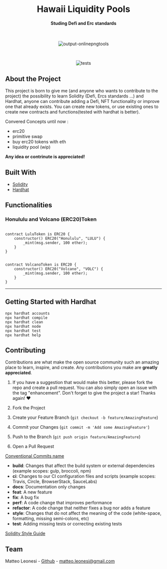 <div align="center">
   <h1 align="center">Hawaii Liquidity Pools</h3>
   <h4 align="center">Studing Defi and Erc standards</h4> 
</div>
<br>
<div align="center">
   
   ![output-onlinepngtools](https://user-images.githubusercontent.com/38867931/160844411-3f11d20d-1a23-4de4-ac1b-8277e9dcf70a.png)

</div>
<br>
<div align="center">
  
   ![tests](https://github.com/MatteoLeonesi/Universal-Vending-Machine/actions/workflows/animalcrossing-bank-test.yml/badge.svg)

</div>


## About the Project 

This project is born to give me (and anyone who wants to contribute to the project) the possibility to learn Solidity (Defi, Ercs standards ...) and Hardhat, anyone can contribute adding a Defi, NFT functionality or improve one that already exists. You can create new tokens, or use existing ones to create new contracts and functions(tested with hardhat is better).

Convered Concepts until now :
- erc20
- primitive swap
- buy erc20 tokens with eth 
- liquidity pool (wip)


**Any idea or contrinute is appreciated!**


## Built With
* [Solidity](https://docs.soliditylang.org/en/v0.8.13/) 
* [Hardhat](https://hardhat.org/) 

## Functionalities

### Honululu and Volcano (ERC20)Token


```solidity

contract LuluToken is ERC20 {
    constructor() ERC20("Honululu", "LULU") {
        _mint(msg.sender, 100 ether);
    }
}


contract VolcanoToken is ERC20 {
    constructor() ERC20("Volcano", "VOLC") {
        _mint(msg.sender, 100 ether);
    }
}

  ```
---


## Getting Started with Hardhat 

```shell
npx hardhat accounts
npx hardhat compile
npx hardhat clean
npx hardhat node
npx hardhat test
npx hardhat help
```

## Contributing

Contributions are what make the open source community such an amazing place to learn, inspire, and create. Any contributions you make are **greatly appreciated**. 

1. If you have a suggestion that would make this better, please fork the repo and create a pull request. You can also simply open an issue with the tag "enhancement".
Don't forget to give the project a star! Thanks again! ❤️

1. Fork the Project
2. Create your Feature Branch (`git checkout -b feature/AmazingFeature`)
3. Commit your Changes (`git commit -m 'Add some AmazingFeature'`)
4. Push to the Branch (`git push origin feature/AmazingFeature`)
5. Open a Pull Request

[Conventional Commits name](https://www.conventionalcommits.org/en/v1.0.0/)

* **build**: Changes that affect the build system or external dependencies (example scopes: gulp, broccoli, npm)
* **ci**: Changes to our CI configuration files and scripts (example scopes: Travis, Circle, BrowserStack, SauceLabs)
* **docs**: Documentation only changes
* **feat**: A new feature
* **fix**: A bug fix
* **perf**: A code change that improves performance
* **refactor**: A code change that neither fixes a bug nor adds a feature
* **style**: Changes that do not affect the meaning of the code (white-space, formatting, missing semi-colons, etc)
* **test**: Adding missing tests or correcting existing tests

[Solidity Style Guide](https://docs.soliditylang.org/en/v0.8.11/style-guide.html)


## Team

Matteo Leonesi - [Github](https://github.com/MatteoLeonesi) - matteo.leonesi@gmail.com


